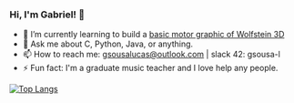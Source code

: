 ### Hi, I'm Gabriel! 👋

- 🌱 I’m currently learning to build a [basic motor graphic of Wolfstein 3D](https://github.com/gabrielsl96/cub3d)
- 💬 Ask me about C, Python, Java, or anything.
- 📫 How to reach me: [gsousalucas@outlook.com](mailto:gsousalucas@outlook.com) | slack 42: gsousa-l
- ⚡ Fun fact: I'm a graduate music teacher and I love help any people.

[![Top Langs](https://github-readme-stats.vercel.app/api/top-langs/?username=gabrielsl96)](https://github.com/anuraghazra/github-readme-stats)
